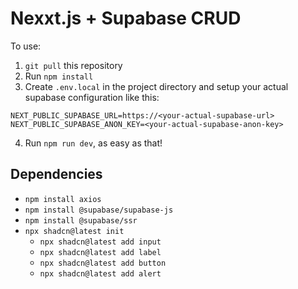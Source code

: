 # Nexxt.js + Supabase CRUD

To use:
1. `git pull` this repository
2. Run `npm install`
3. Create `.env.local` in the project directory and setup your actual supabase configuration like this:
```
NEXT_PUBLIC_SUPABASE_URL=https://<your-actual-supabase-url>
NEXT_PUBLIC_SUPABASE_ANON_KEY=<your-actual-supabase-anon-key>
```
4. Run `npm run dev`, as easy as that!

## Dependencies
- `npm install axios`
- `npm install @supabase/supabase-js`
- `npm install @supabase/ssr`
- `npx shadcn@latest init`
    - `npx shadcn@latest add input`
    - `npx shadcn@latest add label`
    - `npx shadcn@latest add button`
    - `npx shadcn@latest add alert`